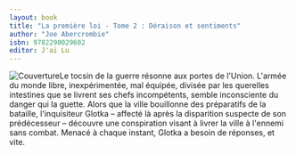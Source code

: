 ```yaml
---
layout: book
title: "La première loi - Tome 2 : Déraison et sentiments"
author: "Joe Abercrombie"
isbn: 9782290029602
editor: J'ai Lu
---
```


![Couverture](/img/9782290029602.jpg)Le tocsin de la guerre résonne aux portes de l'Union. L'armée du monde libre, inexpérimentée, mal équipée, divisée par les querelles intestines que se livrent ses chefs incompétents, semble inconsciente du danger qui la guette. Alors que la ville bouillonne des préparatifs de la bataille, l'inquisiteur Glotka – affecté là après la disparition suspecte de son prédécesseur – découvre une conspiration visant à livrer la ville à l'ennemi sans combat. Menacé à chaque instant, Glotka a besoin de réponses, et vite. 